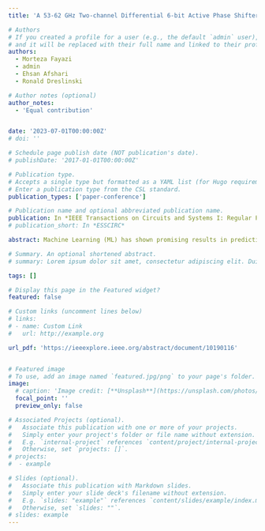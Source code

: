 ```yaml
---
title: 'A 53-62 GHz Two-channel Differential 6-bit Active Phase Shifter in 55-nm SiGe Technology'

# Authors
# If you created a profile for a user (e.g., the default `admin` user), write the username (folder name) here
# and it will be replaced with their full name and linked to their profile.
authors:
  - Morteza Fayazi
  - admin
  - Ehsan Afshari
  - Ronald Dreslinski

# Author notes (optional)
author_notes:
  - 'Equal contribution'


date: '2023-07-01T00:00:00Z'
# doi: ''

# Schedule page publish date (NOT publication's date).
# publishDate: '2017-01-01T00:00:00Z'

# Publication type.
# Accepts a single type but formatted as a YAML list (for Hugo requirements).
# Enter a publication type from the CSL standard.
publication_types: ['paper-conference']

# Publication name and optional abbreviated publication name.
publication: In *IEEE Transactions on Circuits and Systems I: Regular Papers*
# publication_short: In *ESSCIRC*

abstract: Machine Learning (ML) has shown promising results in predicting the behavior of analog circuits. However, in order to completely cover the design space for today’s complicated circuits, supervised ML requires a large number of labeled samples, which is time-consuming to provide. Furthermore, a separate dataset must be collected for each circuit topology, making all other previously gathered datasets useless. In this paper, we first present a database including labeled and unlabeled data. We use neural networks to determine the behavior of complicated topologies by combining the more simple ones. By generating such unlabeled data, the time for providing the training set is significantly reduced compared to the conventional approaches. Using this database, we propose a fully automated analog circuit generator framework, AnGeL. AnGeL performs all the schematic circuit design steps, from deciding the circuit topology to determining the circuit parameters i.e., sizing. Our results show that for multiple circuit topologies, in comparison to the state-of-the-art works, while maintaining the same accuracy, the required labeled data is reduced by 4.7x - 1090x. Also, the runtime of AnGeL is 2.9x - 75x faster.

# Summary. An optional shortened abstract.
# summary: Lorem ipsum dolor sit amet, consectetur adipiscing elit. Duis posuere tellus ac convallis placerat. Proin tincidunt magna sed ex sollicitudin condimentum.

tags: []

# Display this page in the Featured widget?
featured: false

# Custom links (uncomment lines below)
# links:
# - name: Custom Link
#   url: http://example.org

url_pdf: 'https://ieeexplore.ieee.org/abstract/document/10190116'


# Featured image
# To use, add an image named `featured.jpg/png` to your page's folder.
image:
  # caption: 'Image credit: [**Unsplash**](https://unsplash.com/photos/pLCdAaMFLTE)'
  focal_point: ''
  preview_only: false

# Associated Projects (optional).
#   Associate this publication with one or more of your projects.
#   Simply enter your project's folder or file name without extension.
#   E.g. `internal-project` references `content/project/internal-project/index.md`.
#   Otherwise, set `projects: []`.
# projects:
#  - example

# Slides (optional).
#   Associate this publication with Markdown slides.
#   Simply enter your slide deck's filename without extension.
#   E.g. `slides: "example"` references `content/slides/example/index.md`.
#   Otherwise, set `slides: ""`.
# slides: example
---
```

